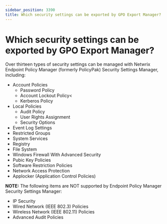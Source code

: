 ```yaml
---
sidebar_position: 3390
title: Which security settings can be exported by GPO Export Manager?
---
```


# Which security settings can be exported by GPO Export Manager?

Over thirteen types of security settings can be managed with Netwrix Endpoint Policy Manager (formerly PolicyPak) Security Settings Manager, including:

* Account Policies
  * Password Policy
  * Account Lockout Policy<
  * Kerberos Policy
* Local Policies
  * Audit Policy
  * User Rights Assignment
  * Security Options
* Event Log Settings
* Restricted Groups
* System Services
* Registry
* File System
* Windows Firewall With Advanced Security
* Pubic Key Policies
* Software Restriction Policies
* Network Access Protection
* Applocker (Application Control Policies)

**NOTE:** The following items are NOT supported by Endpoint Policy Manager Security Settings Manager:

* IP Security
* Wired Network (IEEE 802.3) Policies
* Wireless Network (IEEE 802.11) Policies
* Advanced Audit Policies